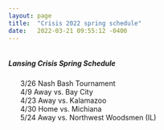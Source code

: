```yaml
---
layout: page
title:  "Crisis 2022 spring schedule"
date:   2022-03-21 09:55:12 -0400
---
```

<div class="container is-centered">
  <div class="content">
    <div class="columns">
      <div class="column">
        <h5>Lansing Crisis Spring Schedule</h5>
        <ul style="list-style: none;">
          <li>3/26 Nash Bash Tournament</li>
          <li>4/9 Away vs. Bay City</li>
          <li>4/23 Away vs. Kalamazoo</li>
          <li>4/30 Home vs. Michiana</li>
          <li>5/24 Away vs. Northwest Woodsmen (IL)</li>
        </ul>
      </div>
    </div>
  </div>
</div>

